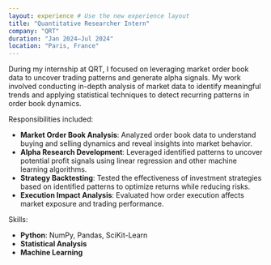 ```yaml
---
layout: experience # Use the new experience layout
title: "Quantitative Researcher Intern"
company: "QRT"
duration: "Jan 2024–Jul 2024"
location: "Paris, France"
---
```


During my internship at QRT, I focused on leveraging market order book data to uncover trading patterns and generate alpha signals. My work involved conducting in-depth analysis of market data to identify meaningful trends and applying statistical techniques to detect recurring patterns in order book dynamics.

Responsibilities included:
* **Market Order Book Analysis**: Analyzed order book data to understand buying and selling dynamics and reveal insights into market behavior.
* **Alpha Research Development**: Leveraged identified patterns to uncover potential profit signals using linear regression and other machine learning algorithms.
* **Strategy Backtesting**: Tested the effectiveness of investment strategies based on identified patterns to optimize returns while reducing risks.
* **Execution Impact Analysis**: Evaluated how order execution affects market exposure and trading performance.

Skills:
* **Python**: NumPy, Pandas, SciKit-Learn
* **Statistical Analysis**
* **Machine Learning**